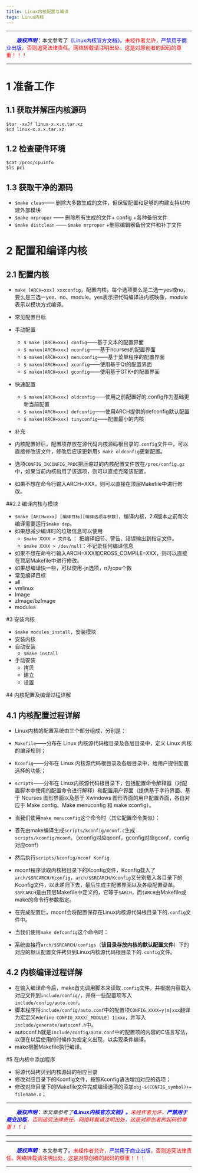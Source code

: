 ```yaml
---
title: Linux内核配置与编译
tags: Linux内核
---
```


------

&emsp;&emsp;<font color=blue>**_版权声明_**</font>：本文参考了<font color=blue>《Linux内核官方文档》。</font><font color=red>未经作者允许，<font color=blue>严禁用于商业出版</font>，否则追究法律责任。网络转载请注明出处，这是对原创者的起码的尊重！！！</font>

------



# 1 准备工作

## 1.1 获取并解压内核源码
```
$tar -xvJf linux-x.x.x.tar.xz
$cd linux-x.x.x.tar.xz
```
## 1.2 检查硬件环境
```
$cat /proc/cpuinfo
$ls pci
```
## 1.3 获取干净的源码
* `$make clean`—— 删除大多数生成的文件，但保留配置和足够的构建支持以构建外部模块
* `$make mrproper` —— 删除所有生成的文件+ config +各种备份文件
* `$make distclean` —— `$make mrproper` +删除编辑器备份文件和补丁文件

# 2 配置和编译内核
## 2.1 配置内核
* `make [ARCH=xxx] xxxconfig`，配置内核，每个选项要么是二选一yes或no，要么是三选一yes、no、module。yes表示把代码编译进内核映像，module表示以模块方式编译。
* 常见配置目标
 * 手动配置 
     * `$ make [ARCH=xxx] config`——基于文本的配置界面
     * `$ maken[ARCH=xxx] nconfig`——基于ncurses的配置界面
     * `$ maken[ARCH=xxx] menuconfig`——基于菜单程序的配置界面
     * `$ maken[ARCH=xxx] xconfig`——使用基于Qt的配置界面
     * `$ maken[ARCH=xxx] gconfig`——使用基于GTK+的配置界面
 * 快速配置
     * `$ maken[ARCH=xxx] oldconfig`——使用之前配置好的.config作为基础更新当前配置
     * `$ maken[ARCH=xxx] defconfig`——使用ARCH提供的defconfig默认配置
     * `$ maken[ARCH=xxx] tinyconfig`——配置最小的内核

* 补充
 * 内核配置好后，配置项存放在源代码内核源码根目录的`.config`文件中，可以直接修改该文件，修改后应该更新用`$ make oldconfig`更新配置。
 * 选项`CONFIG_IKCONFIG_PROC`把压缩过的内核配置文件放在`/proc/config.gz`中，如果当前内核启用了该选项，则可以直接克隆该配置。
 * 如果不想在命令行输入ARCH=XXX，则可以直接在顶层Makefile中进行修改。

##2.2 编译内核与模块 

* `$make [ARCH=xxx] [编译目标][编译选项与参数]`，编译内核，2.6版本之前每次编译需要运行`$make dep`。 
 * 如果想减少编译时的垃圾信息可以使用
     * `$make XXXX > 文件名` ： 把编译细节、警告、错误输出到指定文件。
     *  `$make XXXX > /dev/null`：不记录任何编译信息
 *  如果不想在命令行输入ARCH=XXX和CROSS_COMPILE=XXX，则可以直接在顶层Makefile中进行修改。
 *  如果想编译快一些，可以使用-jn选项，n为cpu个数
* 常见编译目标
 * all
 * vmlinux 
 * Image
 * zImage/bzImage
 * modules

#3 安装内核
* `$make modules_install`，安装模块
* 安装内核
 * 自动安装
     *  `$make install`
 *  手动安装
     *  拷贝
     *  建立
     *  设置



#4 内核配置及编译过程详解
## 4.1 内核配置过程详解
* Linux内核的配置系统由三个部分组成，分别是：

 * `Makefile`——分布在 Linux 内核源代码根目录及各层目录中，定义 Linux 内核的编译规则；
 * `Kconfig`——分布在 Linux 内核源代码根目录及各层目录中，给用户提供配置选择的功能；
 * `scripts`——分布在 Linux内核源代码根目录下，包括配置命令解释器（对配置脚本中使用的配置命令进行解释）和配置用户界面（提供基于字符界面、基于 Ncurses 图形界面以及基于 Xwindows 图形界面的用户配置界面，各自对应于 Make config、Make menuconfig 和 make xconfig）。


* 当我们使用`make menuconfig`这个命令时（其它配置命令类似）：

 * 首先由make编译生成`scripts/kconfig/mconf.c`生成`scripts/kconfig/mconf`。（xconfig对应qconf，gconfig对应gconf，config对应conf）
 * 然后执行`scripts/kconfig/mconf Konfig`
 * mconf程序读取内核根目录下的Kconfig文件，Kconfig载入了`arch/$SRCARCH/Kconfig`，`arch/$SRCARCH/Kconfig`又分别载入各目录下的Kconfig文件，以此递归下去，最后生成主配置界面以及各级配置菜单。`$SRCARCH`是由顶层Makefile中定义的，它等于`$ARCH`，而`$ARCH`由Makefile或make的命令行参数指定。
 * 在完成配置后，mconf会将配置保存在Linux内核源代码根目录下的`.config`文件中。

* 当我们使用`make defconfig`这个命令时：
 * 系统直接将`arch/$SRCARCH/configs`（**该目录存放内核的默认配置文件**）下的对应的默认配置文件拷贝到Linux内核源代码根目录下的`.config`文件。


## 4.2 内核编译过程详解
* 在输入编译命令后，make首先调用脚本来读取`.config`文件，并根据内容载入对应文件到`include/config/`，并将一些配置项写入`include/config/auto.conf`。
* 脚本程序将`include/config/auto.conf`中的配置项`CONFIG_XXXX=y|m|xxx`翻译为宏定义`#define CONFIG_XXXX[_MODULE] 1|xxx`，并写入`include/generate/autoconf.h`中。
* autoconf.h就是`include/config/auto.conf`中的配置项的内容的C语言写法，以便在以后使用的时候作为宏定义出现，以实现条件编译。
* make根据Makefile执行编译。

#5 在内核中添加程序
* 将源代码拷贝到内核源码的相应目录
* 修改对应目录下的Kconfig文件，按照Kconfig语法增加对应的选项；
* 修改对应目录下的Makefile文件完成编译选项的添加`obj-$(CONFIG_symbol)+= filename.o`；



---

&emsp;&emsp;***<font color=blue>版权声明</font>***：*本文章参考了<font color=blue >**《Linux内核官方文档》。**</font><font color=red>未经作者允许，**<font color=blue>严禁用于商业出版</font>**，否则追究法律责任。网络转载请注明出处，这是对原创者的起码的尊重！！！</font>*

---


 

------

&emsp;&emsp;<font color=blue>**_版权声明_**</font>：本文参考了<font color=blue>。</font><font color=red>未经作者允许，<font color=blue>严禁用于商业出版</font>，否则追究法律责任。网络转载请注明出处，这是对原创者的起码的尊重！！！</font>

------
